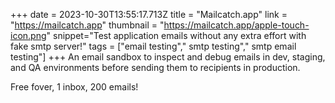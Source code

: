 +++
date = 2023-10-30T13:55:17.713Z
title = "Mailcatch.app"
link = "https://mailcatch.app"
thumbnail = "https://mailcatch.app/apple-touch-icon.png"
snippet="Test application emails without any extra effort with fake smtp server!"
tags = ["email testing"," smtp testing"," smtp email testing"]
+++
An email sandbox to inspect and debug emails in dev, staging, and QA environments before sending them to recipients in production.

Free fover, 1 inbox, 200 emails!
